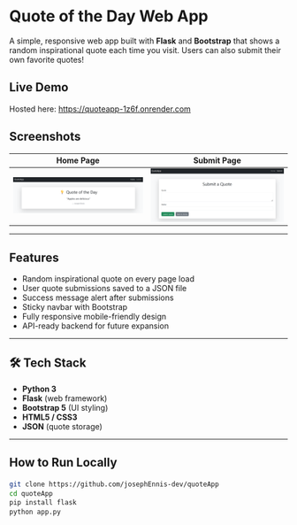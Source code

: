 # Quote of the Day Web App

A simple, responsive web app built with **Flask** and **Bootstrap** that shows a random inspirational quote each time you visit. Users can also submit their own favorite quotes!

## Live Demo
Hosted here: https://quoteapp-1z6f.onrender.com
## Screenshots

Home Page | Submit Page
:-------------------------:|:-------------------------:
![Home Screenshot](static/screenshots/home.png) | ![Submit Screenshot](static/screenshots/submit.png)

---

## Features

-  Random inspirational quote on every page load
-  User quote submissions saved to a JSON file
-  Success message alert after submissions
-  Sticky navbar with Bootstrap
-  Fully responsive mobile-friendly design
-  API-ready backend for future expansion

---

## 🛠 Tech Stack

- **Python 3**
- **Flask** (web framework)
- **Bootstrap 5** (UI styling)
- **HTML5 / CSS3**
- **JSON** (quote storage)

---

## How to Run Locally

```bash
git clone https://github.com/josephEnnis-dev/quoteApp
cd quoteApp
pip install flask
python app.py
